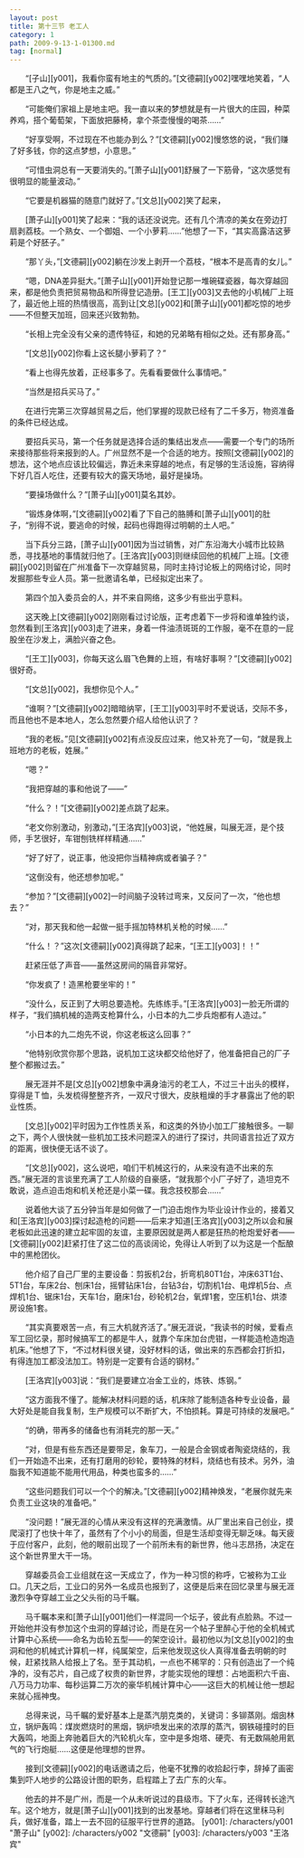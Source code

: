 ```yaml
---
layout: post
title: 第十三节 老工人
category: 1
path: 2009-9-13-1-01300.md
tag: [normal]
---
```


　　“[子山][y001]，我看你蛮有地主的气质的。”[文德嗣][y002]嘿嘿地笑着，“人都是王八之气，你是地主之威。”

　　“可能俺们家祖上是地主吧。我一直以来的梦想就是有一片很大的庄园，种菜养鸡，搭个葡萄架，下面放把藤椅，拿个茶壶慢慢的喝茶……”

　　“好享受啊，不过现在不也能办到么？”[文德嗣][y002]慢悠悠的说，“我们赚了好多钱，你的这点梦想，小意思。”

　　“可惜虫洞总有一天要消失的。”[萧子山][y001]舒展了一下筋骨，“这次感觉有很明显的能量波动。”

　　“它要是机器猫的随意门就好了。”[文总][y002]笑了起来，

　　[萧子山][y001]笑了起来：“我的话还没说完。还有几个清凉的美女在旁边打扇剥荔枝。一个熟女、一个御姐、一个小萝莉……”他想了一下，“其实高露洁这萝莉是个好胚子。”

　　“那丫头，”[文德嗣][y002]躺在沙发上剥开一个荔枝，“根本不是高青的女儿。”

　　“嗯，DNA差异挺大。”[萧子山][y001]开始登记那一堆碗碟瓷器，每次穿越回来，都是他负责把贸易物品和所得登记造册。[王工][y003]又去他的小机械厂上班了，最近他上班的热情很高，高到让[文总][y002]和[萧子山][y001]都吃惊的地步——不但整天加班，回来还兴致勃勃。

　　“长相上完全没有父亲的遗传特征，和她的兄弟略有相似之处。还有那身高。”

　　“[文总][y002]你看上这长腿小萝莉了？”

　　“看上也得先放着，正经事多了。先看看要做什么事情吧。”

　　“当然是招兵买马了。”

　　在进行完第三次穿越贸易之后，他们掌握的现款已经有了二千多万，物资准备的条件已经达成。

　　要招兵买马，第一个任务就是选择合适的集结出发点——需要一个专门的场所来接待那些将来报到的人。广州显然不是一个合适的地方。按照[文德嗣][y002]的想法，这个地点应该比较偏远，靠近未来穿越的地点，有足够的生活设施，容纳得下好几百人吃住，还要有较大的露天场地，最好是操场。

　　“要操场做什么？”[萧子山][y001]莫名其妙。

　　“锻炼身体啊，”[文德嗣][y002]看了下自己的胳膊和[萧子山][y001]的肚子，“别得不说，要逃命的时候，起码也得跑得过明朝的土人吧。”

　　当下兵分三路，[萧子山][y001]因为当过销售，对广东沿海大小城市比较熟悉，寻找基地的事情就归他了。[王洛宾][y003]则继续回他的机械厂上班。[文德嗣][y002]则留在广州准备下一次穿越贸易，同时主持讨论板上的网络讨论，同时发掘那些专业人员。第一批邀请名单，已经拟定出来了。

　　第四个加入委员会的人，并不来自网络，这多少有些出乎意料。

　　这天晚上[文德嗣][y002]刚刚看过讨论版，正考虑着下一步将和谁单独约谈，忽然看到[王洛宾][y003]走了进来，身着一件油渍斑斑的工作服，毫不在意的一屁股坐在沙发上，满脸兴奋之色。

　　“[王工][y003]，你每天这么眉飞色舞的上班，有啥好事啊？”[文德嗣][y002]很好奇。

　　“[文总][y002]，我想你见个人。”

　　“谁啊？”[文德嗣][y002]暗暗纳罕，[王工][y003]平时不爱说话，交际不多，而且他也不是本地人，怎么忽然要介绍人给他认识了？

　　“我的老板。”见[文德嗣][y002]有点没反应过来，他又补充了一句，“就是我上班地方的老板，姓展。”

　　“嗯？”

　　“我把穿越的事和他说了——”

　　“什么？！”[文德嗣][y002]差点跳了起来。

　　“老文你别激动，别激动，”[王洛宾][y003]说，“他姓展，叫展无涯，是个技师，手艺很好，车钳刨铣样样精通……”

　　“好了好了，说正事，他没把你当精神病或者骗子？”

　　“这倒没有，他还想参加呢。”

　　“参加？”[文德嗣][y002]一时间脑子没转过弯来，又反问了一次，“他也想去？”

　　“对，那天我和他一起做一挺手摇加特林机关枪的时候……”

　　“什么！？”这次[文德嗣][y002]真得跳了起来，“[王工][y003]！！”

　　赶紧压低了声音——虽然这房间的隔音非常好。

　　“你发疯了！造黑枪要坐牢的！”

　　“没什么，反正到了大明总要造枪。先练练手。”[王洛宾][y003]一脸无所谓的样子，“我们搞机械的造两支枪算什么，小日本的九二步兵炮都有人造过。”

　　“小日本的九二炮先不说，你这老板这么回事？”

　　“他特别欣赏你那个思路，说机加工这块都交给他好了，他准备把自己的厂子整个都搬过去。”

　　展无涯并不是[文总][y002]想象中满身油污的老工人，不过三十出头的模样，穿得是Ｔ恤，头发梳得整整齐齐，一双尺寸很大，皮肤粗燥的手才暴露出了他的职业性质。

　　[文总][y002]平时因为工作性质关系，和这类的外协小加工厂接触很多。一聊之下，两个人很快就一些机加工技术问题深入的进行了探讨，共同语言拉近了双方的距离，很快便无话不谈了。

　　“[文总][y002]，这么说吧，咱们干机械这行的，从来没有造不出来的东西。”展无涯的言谈里充满了工人阶级的自豪感，“就我那个小厂子好了，造坦克不敢说，造点迫击炮和机关枪还是小菜一碟。我念技校那会……”

　　说着他大谈了五分钟当年是如何做了一门迫击炮作为毕业设计作业的，接着又和[王洛宾][y003]探讨起造枪的问题——后来才知道[王洛宾][y003]之所以会和展老板如此迅速的建立起牢固的友谊，主要原因就是两人都是狂热的枪炮爱好者——[文德嗣][y002]赶紧打住了这二位的高谈阔论，免得让人听到了以为这是一个酝酿中的黑枪团伙。

　　他介绍了自己厂里的主要设备：剪扳机2台，折弯机80T1台，冲床63T1台、5T1台，车床2台、刨床1台，摇臂钻床1台，台钻3台，切割机1台、电焊机5台、点焊机1台、锯床1台，天车1台，磨床1台，砂轮机2台，氧焊1套，空压机1台、烘漆房设施1套。

　　“其实真要艰苦一点，有三大机就齐活了。”展无涯说，“我读书的时候，爱看点军工回忆录，那时候搞军工的都是牛人，就靠个车床加台虎钳，一样能造枪造炮造机床。”他想了下，“不过材料很关键，没好材料的话，做出来的东西都会打折扣，有得连加工都没法加工。特别是一定要有合适的钢材。”

　　[王洛宾][y003]说：“我们是要建立冶金工业的，炼铁、炼钢。”

　　“这方面我不懂了。能解决材料问题的话，机床除了能制造各种专业设备，最大好处是能自我复制，生产规模可以不断扩大，不怕损耗。算是可持续的发展吧。”

　　“的确，带再多的储备也有消耗完的那一天。”

　　“对，但是有些东西还是要带足，象车刀，一般是合金钢或者陶瓷烧结的，我们一开始造不出来，还有打磨用的砂轮，要特殊的材料，烧结也有技术。另外，油脂我不知道能不能用代用品，种类也蛮多的……”

　　“这些问题我们可以一个个的解决。”[文德嗣][y002]精神焕发，“老展你就先来负责工业这块的准备吧。”

　　“没问题！”展无涯的心情从来没有这样的充满激情。从厂里出来自己创业，摸爬滚打了也快十年了，虽然有了个小小的局面，但是生活却变得无聊乏味。每天疲于应付客户，此刻，他的眼前出现了一个前所未有的新世界，他斗志昂扬，决定在这个新世界里大干一场。

　　穿越委员会工业组就在这一天成立了，作为一种习惯的称呼，它被称为工业口。几天之后，工业口的另外一名成员也报到了，这便是后来在回忆录里与展无涯激烈争夺穿越工业之父头衔的马千瞩。

　　马千瞩本来和[萧子山][y001]他们一样混同一个坛子，彼此有点脸熟。不过一开始他并没有参加这个虫洞的穿越讨论，而是在另一个帖子里醉心于他的全机械式计算中心系统——命名为齿轮五型——的架空设计。最初他以为[文总][y002]的虫洞和他的机械式计算机一样，纯属架空，后来他发现这伙人真得准备去明朝的时候，赶紧找熟人给报上了名。至于其动机，一点也不稀罕的：只有创造出了一个纯净的，没有芯片，自己成了权贵的新世界，才能实现他的理想：占地面积六千亩、八万马力功率、每秒运算二万次的豪华机械计算中心——这巨大的机械让他一想起来就心摇神曳。

　　总得来说，马千瞩的爱好基本上是蒸汽朋克类的，关键词：多铆蒸刚。烟囱林立，锅炉轰鸣：煤炭燃烧时的黑烟，锅炉喷发出来的浓厚的蒸汽，钢铁碰撞时的巨大轰鸣，地面上奔驰着巨大的汽轮机火车，空中是多炮塔、硬壳、有无数隔舱用氦气的飞行炮艇……这便是他理想的世界。

　　接到[文德嗣][y002]的电话邀请之后，他毫不犹豫的收拾起行李，辞掉了画密集到吓人地步的公路设计图的职务，启程踏上了去广东的火车。

　　他去的并不是广州，而是一个从未听说过的县级市。下了火车，还得转长途汽车。这个地方，就是[萧子山][y001]找到的出发基地。穿越者们将在这里秣马利兵，做好准备，踏上一去不回的征服平行世界的道路。
[y001]: /characters/y001 "萧子山"
[y002]: /characters/y002 "文德嗣"
[y003]: /characters/y003 "王洛宾"
